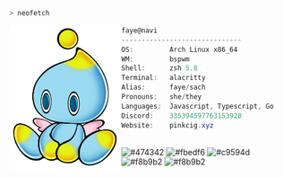 ```zsh
> neofetch
```

<img align="left" src="./assets/drain_baby.png" alt="logo.png" width="200" />

```csharp
faye@navi
------------------------------
OS:         Arch Linux x86_64
WM:         bspwm
Shell:      zsh 5.8
Terminal:   alacritty
Alias:      faye/sach
Pronouns:   she/they
Languages:  Javascript, Typescript, Go
Discord:    335394597763153920
Website:    pinkcig.xyz
```

<p align="left">
  &nbsp; &nbsp; &nbsp; &nbsp; &nbsp;&nbsp; &nbsp; &nbsp; &nbsp; &nbsp;&nbsp; &nbsp; &nbsp; &nbsp; &nbsp; &nbsp; &nbsp; &nbsp; &nbsp; &nbsp; &nbsp;&nbsp; &nbsp; &nbsp; &nbsp; &nbsp;&nbsp; &nbsp; &nbsp; &nbsp; &nbsp;

  <img alt="#474342" src="https://via.placeholder.com/15/ADBAC7/000000?text=+" width="25" height="20" />
  <img alt="#fbedf6" src="https://via.placeholder.com/15/6CB6FF/000000?text=+" width="25" height="20" />
  <img alt="#c9594d" src="https://via.placeholder.com/15/F47067/000000?text=+" width="25" height="20" />
  <img alt="#f8b9b2" src="https://via.placeholder.com/15/DCBDFB/000000?text=+" width="25" height="20" />
  <img alt="#f8b9b2" src="https://via.placeholder.com/15/57ab5a/000000?text=+" width="25" height="20" />
</p>
